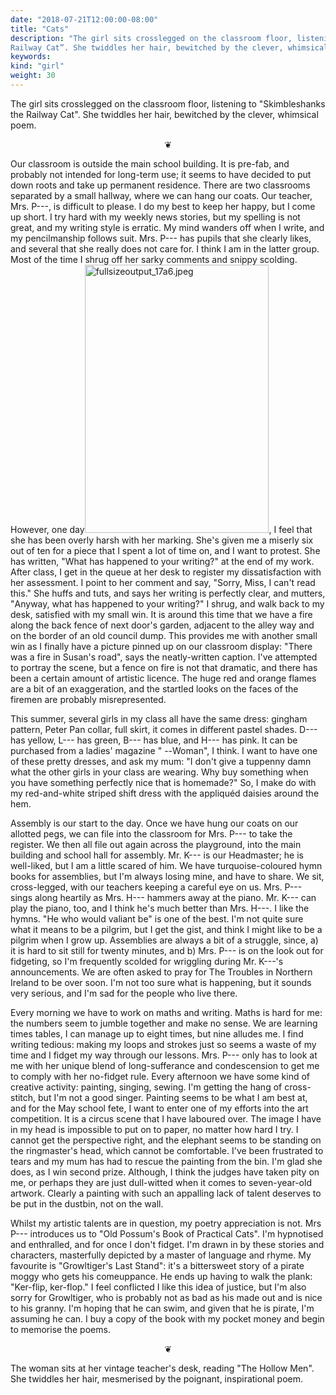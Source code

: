 ```yaml
---
date: "2018-07-21T12:00:00-08:00"
title: "Cats"
description: "The girl sits crosslegged on the classroom floor, listening to “Skimbleshanks the
Railway Cat”. She twiddles her hair, bewitched by the clever, whimsical poem."
keywords:
kind: "girl"
weight: 30
---
```


The girl sits crosslegged on the classroom floor, listening to <span dir="rtl">"</span>Skimbleshanks
the Railway Cat". She twiddles her hair, bewitched by the clever, whimsical poem.

<p style="text-align: center;">
❦
</p>

Our classroom is outside the main school building. It is pre-fab, and probably not intended for
long-term use; it seems to have decided to put down roots and take up permanent residence. There are
two classrooms separated by a small hallway, where we can hang our coats. Our teacher, Mrs. P---,
is difficult to please. I do my best to keep her happy, but I come up short. I try hard with my
weekly news stories, but my spelling is not great, and my writing style is erratic. My mind wanders
off when I write, and my pencilmanship follows suit. Mrs. P--- has pupils that she clearly likes,
and several that she really does not care for. I think I am in the latter group. Most of the time I
shrug off her sarky comments and snippy scolding. However, one
day<img src="media/image1.jpeg" style="width:3.07129in;height:4.47009in"
alt="fullsizeoutput_17a6.jpeg" />, I feel that she has been overly harsh with her marking.
She<span dir="rtl">'</span>s given me a miserly six out of ten for a piece that I spent a lot of
time on, and I want to protest. She has written, <span dir="rtl">"</span>What has happened to your
writing?" at the end of my work. After class, I get in the queue at her desk to register my
dissatisfaction with her assessment. I point to her comment and say, <span dir="rtl">"</span>Sorry,
Miss, I can<span dir="rtl">'</span>t read this." She huffs and tuts, and says her writing is
perfectly clear, and mutters, <span dir="rtl">"</span>Anyway, what has happened to your writing?" I
shrug, and walk back to my desk, satisfied with my small win. It is around this time that we have a
fire along the back fence of next door<span dir="rtl">'</span>s garden, adjacent to the alley way
and on the border of an old council dump. This provides me with another small win as I finally have
a picture pinned up on our classroom display: <span dir="rtl">"</span>There was a fire in
Susan<span dir="rtl">'</span>s road", says the neatly-written caption. I<span dir="rtl">'</span>ve
attempted to portray the scene, but a fence on fire is not that dramatic, and there has been a
certain amount of artistic licence. The huge red and orange flames are a bit of an exaggeration, and
the startled looks on the faces of the firemen are probably misrepresented.

This summer, several girls in my class all have the same dress: gingham pattern, Peter Pan collar,
full skirt, it comes in different pastel shades. D--- has yellow, L--- has green, B--- has blue,
and H--- has pink. It can be purchased from a ladies<span dir="rtl">'</span> magazine
<span dir="rtl">-- "</span>Woman", I think. I want to have one of these pretty dresses, and ask my
mum: <span dir="rtl">"</span>I don<span dir="rtl">'</span>t give a tuppenny damn what the other
girls in your class are wearing. Why buy something when you have something perfectly nice that is
homemade?" So, I make do with my red-and-white striped shift dress with the appliquéd daisies around
the hem.

Assembly is our start to the day. Once we have hung our coats on our allotted pegs, we can file into
the classroom for Mrs. P--- to take the register. We then all file out again across the playground,
into the main building and school hall for assembly. Mr. K--- is our Headmaster; he is well-liked,
but I am a little scared of him. We have turquoise-coloured hymn books for assemblies, but
I<span dir="rtl">'</span>m always losing mine, and have to share. We sit, cross-legged, with our
teachers keeping a careful eye on us. Mrs. P--- sings along heartily as Mrs. H--- hammers away at
the piano. Mr. K--- can play the piano, too, and I think he<span dir="rtl">'</span>s much better
than Mrs. H---. I like the hymns. <span dir="rtl">"</span>He who would valiant be" is one of the
best. I<span dir="rtl">'</span>m not quite sure what it means to be a pilgrim, but I get the gist,
and think I might like to be a pilgrim when I grow up. Assemblies are always a bit of a struggle,
since, a) it is hard to sit still for twenty minutes, and b) Mrs. P--- is on the look out for
fidgeting, so I<span dir="rtl">'</span>m frequently scolded for wriggling during Mr. K---'s
announcements. We are often asked to pray for The Troubles in Northern Ireland to be over soon.
I<span dir="rtl">'</span>m not too sure what is happening, but it sounds very serious, and
I<span dir="rtl">'</span>m sad for the people who live there.

Every morning we have to work on maths and writing. Maths is hard for me: the numbers seem to jumble
together and make no sense. We are learning times tables, I can manage up to eight times, but nine
alludes me. I find writing tedious: making my loops and strokes just so seems a waste of my time and
I fidget my way through our lessons. Mrs. P--- only has to look at me with her unique blend of
long-sufferance and condescension to get me to comply with her no-fidget rule. Every afternoon we
have some kind of creative activity: painting, singing, sewing. I<span dir="rtl">'</span>m getting
the hang of cross-stitch, but I<span dir="rtl">'</span>m not a good singer. Painting seems to be
what I am best at, and for the May school fete, I want to enter one of my efforts into the art
competition. It is a circus scene that I have laboured over. The image I have in my head is
impossible to put on to paper, no matter how hard I try. I cannot get the perspective right, and the
elephant seems to be standing on the ringmaster<span dir="rtl">'</span>s head, which cannot be
comfortable. I<span dir="rtl">'</span>ve been frustrated to tears and my mum has had to rescue the
painting from the bin. I<span dir="rtl">'</span>m glad she does, as I win second prize. Although, I
think the judges have taken pity on me, or perhaps they are just dull-witted when it comes to
seven-year-old artwork. Clearly a painting with such an appalling lack of talent deserves to be put
in the dustbin, not on the wall.

Whilst my artistic talents are in question, my poetry appreciation is not. Mrs P--- introduces us
to <span dir="rtl">"</span>Old Possum<span dir="rtl">'</span>s Book of Practical Cats".
I<span dir="rtl">'</span>m hypnotised and enthralled, and for once I don<span dir="rtl">'</span>t
fidget. I<span dir="rtl">'</span>m drawn in by these stories and characters, masterfully depicted by
a master of language and rhyme. My favourite is
<span dir="rtl">"</span>Growltiger<span dir="rtl">'</span>s Last Stand": it<span dir="rtl">'</span>s
a bittersweet story of a pirate moggy who gets his comeuppance. He ends up having to walk the plank:
<span dir="rtl">"</span>Ker-flip, ker-flop." I feel conflicted I like this idea of justice, but
I<span dir="rtl">'</span>m also sorry for Growltiger, who is probably not as bad as his made out and
is nice to his granny. I<span dir="rtl">'</span>m hoping that he can swim, and given that he is
pirate, I<span dir="rtl">'</span>m assuming he can. I buy a copy of the book with my pocket money
and begin to memorise the poems.

<p style="text-align: center;">
❦
</p>

The woman sits at her vintage teacher<span dir="rtl">'</span>s desk, reading
<span dir="rtl">"</span>The Hollow Men". She twiddles her hair, mesmerised by the poignant,
inspirational poem.
